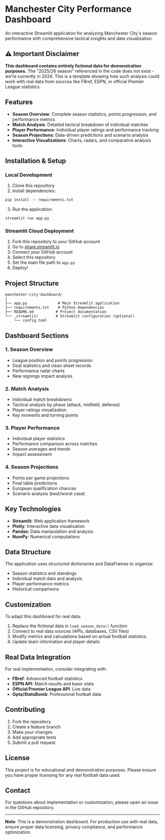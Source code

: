 # Manchester City Performance Dashboard

An interactive Streamlit application for analyzing Manchester City's season performance with comprehensive tactical insights and data visualization.

## ⚠️ Important Disclaimer

**This dashboard contains entirely fictional data for demonstration purposes.** The "2025/26 season" referenced in the code does not exist - we're currently in 2024. This is a template showing how such analysis could work with real data from sources like FBref, ESPN, or official Premier League statistics.

## Features

- **Season Overview**: Complete season statistics, points progression, and performance metrics
- **Match Analysis**: Detailed tactical breakdown of individual matches
- **Player Performance**: Individual player ratings and performance tracking
- **Season Projections**: Data-driven predictions and scenario analysis
- **Interactive Visualizations**: Charts, radars, and comparative analysis tools

## Installation & Setup

### Local Development

1. Clone this repository
2. Install dependencies:
```bash
pip install -r requirements.txt
```

3. Run the application:
```bash
streamlit run app.py
```

### Streamlit Cloud Deployment

1. Fork this repository to your GitHub account
2. Go to [share.streamlit.io](https://share.streamlit.io)
3. Connect your GitHub account
4. Select this repository
5. Set the main file path to `app.py`
6. Deploy!

## Project Structure

```
manchester-city-dashboard/
│
├── app.py              # Main Streamlit application
├── requirements.txt    # Python dependencies
├── README.md          # Project documentation
└── .streamlit/        # Streamlit configuration (optional)
    └── config.toml
```

## Dashboard Sections

### 1. Season Overview
- League position and points progression
- Goal statistics and clean sheet records
- Performance radar charts
- New signings impact analysis

### 2. Match Analysis
- Individual match breakdowns
- Tactical analysis by phase (attack, midfield, defense)
- Player ratings visualization
- Key moments and turning points

### 3. Player Performance
- Individual player statistics
- Performance comparison across matches
- Season averages and trends
- Impact assessment

### 4. Season Projections
- Points per game projections
- Final table predictions
- European qualification chances
- Scenario analysis (best/worst case)

## Key Technologies

- **Streamlit**: Web application framework
- **Plotly**: Interactive data visualization
- **Pandas**: Data manipulation and analysis
- **NumPy**: Numerical computations

## Data Structure

The application uses structured dictionaries and DataFrames to organize:
- Season statistics and standings
- Individual match data and analysis
- Player performance metrics
- Historical comparisons

## Customization

To adapt this dashboard for real data:

1. Replace the fictional data in `load_season_data()` function
2. Connect to real data sources (APIs, databases, CSV files)
3. Modify metrics and calculations based on actual football statistics
4. Update team information and player details

## Real Data Integration

For real implementation, consider integrating with:
- **FBref**: Advanced football statistics
- **ESPN API**: Match results and basic stats
- **Official Premier League API**: Live data
- **Opta/StatsBomb**: Professional football data

## Contributing

1. Fork the repository
2. Create a feature branch
3. Make your changes
4. Add appropriate tests
5. Submit a pull request

## License

This project is for educational and demonstration purposes. Please ensure you have proper licensing for any real football data used.

## Contact

For questions about implementation or customization, please open an issue in the GitHub repository.

---

**Note**: This is a demonstration dashboard. For production use with real data, ensure proper data licensing, privacy compliance, and performance optimization.
